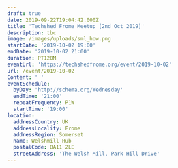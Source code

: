 ```yaml
---
draft: true
date: 2019-09-22T19:04:42.000Z
title: 'Techshed Frome Meetup [2nd Oct 2019]'
description: tbc
image: /images/uploads/sml_how.png
startDate: '2019-10-02 19:00'
endDate: '2019-10-02 21:00'
duration: PT120M
eventUrl: 'https://techshedfrome.org/event/2019-10-02'
url: /event/2019-10-02
Content: ' '
eventSchedule:
  byDay: 'http://schema.org/Wednesday'
  endTime: '21:00'
  repeatFrequency: P1W
  startTime: '19:00'
location:
  addressCountry: UK
  addressLocality: Frome
  addressRegion: Somerset
  name: Welshmill Hub
  postalCode: BA11 2LE
  streetAddress: 'The Welsh Mill, Park Hill Drive'
---
```


